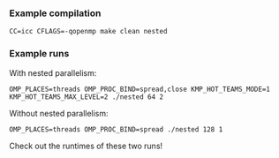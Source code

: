 ### Example compilation

```
CC=icc CFLAGS=-qopenmp make clean nested
```

### Example runs

With nested parallelism:
```
OMP_PLACES=threads OMP_PROC_BIND=spread,close KMP_HOT_TEAMS_MODE=1 KMP_HOT_TEAMS_MAX_LEVEL=2 ./nested 64 2
```

Without nested parallelism:
```
OMP_PLACES=threads OMP_PROC_BIND=spread ./nested 128 1
```

Check out the runtimes of these two runs!

